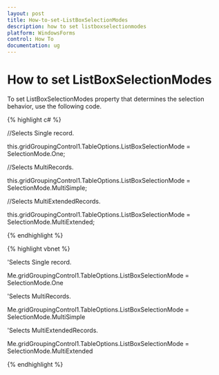 ```yaml
---
layout: post
title: How-to-set-ListBoxSelectionModes
description: how to set listboxselectionmodes
platform: WindowsForms
control: How To
documentation: ug
---
```


# How to set ListBoxSelectionModes

To set ListBoxSelectionModes property that determines the selection behavior, use the following code.

{% highlight c# %}



//Selects Single record.

this.gridGroupingControl1.TableOptions.ListBoxSelectionMode = SelectionMode.One;



//Selects MultiRecords.

 this.gridGroupingControl1.TableOptions.ListBoxSelectionMode = SelectionMode.MultiSimple;



//Selects MultiExtendedRecords.

this.gridGroupingControl1.TableOptions.ListBoxSelectionMode = SelectionMode.MultiExtended;

{% endhighlight %}

{% highlight vbnet %}



'Selects Single record.

Me.gridGroupingControl1.TableOptions.ListBoxSelectionMode = SelectionMode.One



'Selects MultiRecords.

Me.gridGroupingControl1.TableOptions.ListBoxSelectionMode = SelectionMode.MultiSimple



'Selects MultiExtendedRecords.

Me.gridGroupingControl1.TableOptions.ListBoxSelectionMode = SelectionMode.MultiExtended


{% endhighlight %}
